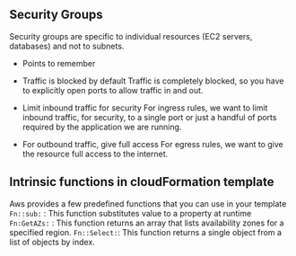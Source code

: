 
## Security Groups

Security groups are specific to individual resources (EC2 servers, databases) and not to subnets. 
- Points to remember
- Traffic is blocked by default
Traffic is completely blocked, so you have to explicitly open ports to allow traffic in and out.

- Limit inbound traffic for security
For ingress rules, we want to limit inbound traffic, for security, to a single port or just a handful of ports required by the application we are running. 

- For outbound traffic, give full access
For egress rules, we want to give the resource full access to the internet.

## Intrinsic functions in cloudFormation template
Aws provides a few predefined functions that you can use in your template
```Fn::sub:``` : This function substitutes value to a property at runtime
```Fn:GetAZs:``` : This function returns an array that lists availability zones for a specified region.
```Fn::Select:```: This function returns a single object from a list of objects by index.

